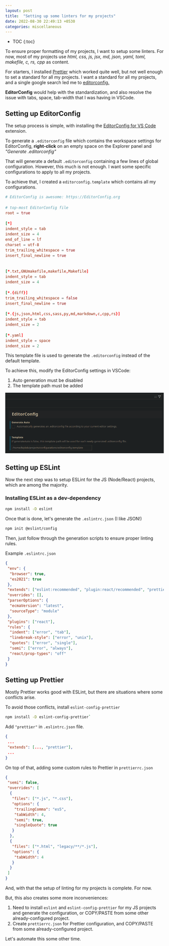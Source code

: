 ```yaml
---
layout: post
title:  "Setting up some linters for my projects"
date: 2022-08-30 22:49:13 +0530
categories: miscellaneous
---
```


<style type='text/css'>#markdown-toc::before{content:'Table of Contents';font-weight:700}#markdown-toc{border:3px solid #aaa;padding:1.5em;margin-left:0;display:inline-block}</style>

* TOC
{:toc}

To ensure proper formatting of my projects, I want to setup some linters. For now, most of my projects use _html, css, js, jsx, md, json, yaml, toml, makefile, c, rs, cpp_ as content.

For starters, I installed [Prettier](https://prettier.io/) which worked quite well, but not well enough to set a standard for all my projects. I want a standard for all my projects, and a single google search led me to [editorconfig.](https://editorconfig.org/)

**EditorConfig** would help with the standardization, and also resolve the issue with tabs, space, tab-width that I was having in VSCode.

## Setting up EditorConfig

The setup process is simple, with installing the [EditorConfig for VS Code](https://marketplace.visualstudio.com/items?itemName=EditorConfig.EditorConfig) extension.

To generate a `.editorconfig` file which contains the workspace settings for EditorConfig, **right-click** on an empty space on the Explorer panel and _"Generate .editorconfig"_

That will generate a default `.editorconfig` containing a few lines of global configuration. However, this much is not enough. I want some specific configurations to apply to all my projects.

To achieve that, I created a `editorconfig.template` which contains all my configurations.

```toml
# EditorConfig is awesome: https://EditorConfig.org

# top-most EditorConfig file
root = true

[*]
indent_style = tab
indent_size = 4
end_of_line = lf
charset = utf-8
trim_trailing_whitespace = true
insert_final_newline = true


[*.txt,GNUmakefile,makefile,Makefile]
indent_style = tab
indent_size = 4

[*.{diff}]
trim_trailing_whitespace = false
insert_final_newline = true

[*.{js,json,html,css,sass,py,md,markdown,c,cpp,rs}]
indent_style = tab
indent_size = 2

[*.yaml]
indent_style = space
indent_size = 2
```

This template file is used to generate the `.editorconfig` instead of the default template.

To achieve this, modify the EditorConfig settings in VSCode:

1. Auto generation must be disabled
2. The template path must be added

![EditorConfig Settings in VSCode](/assets/img/30-08-2022-editorconfig-settings-vscode.png)

## Setting up ESLint

Now the next step was to setup ESLint for the JS (Node/React) projects, which are among the majority.

### Installing ESLint as a dev-dependency

```bash
npm install -D eslint
```

Once that is done, let's generate the `.eslintrc.json` (I like JSON!)

```bash
npm init @eslint/config
```

Then, just follow through the generation scripts to ensure proper linting rules.

Example `.eslintrc.json`

```json
{
 "env": {
  "browser": true,
  "es2021": true
 },
 "extends": ["eslint:recommended", "plugin:react/recommended", "prettier"],
 "overrides": [],
 "parserOptions": {
  "ecmaVersion": "latest",
  "sourceType": "module"
 },
 "plugins": ["react"],
 "rules": {
  "indent": ["error", "tab"],
  "linebreak-style": ["error", "unix"],
  "quotes": ["error", "single"],
  "semi": ["error", "always"],
  "react/prop-types": "off"
 }
}
```

## Setting up Prettier

Mostly Prettier works good with ESLint, but there are situations where some conflicts arise.

To avoid those conflicts, install `eslint-config-prettier`

```bash
npm install -D eslint-config-prettier`
```

Add `"prettier"` in `.eslintrc.json` file.

```json
{
 ...
 "extends": [..., "prettier"],
 ...
}
```

On top of that, adding some custom rules to Prettier in `prettierrc.json`

```json
{
 "semi": false,
 "overrides": [
  {
   "files": ["*.js", "*.css"],
   "options": {
    "trailingComma": "es5",
    "tabWidth": 4,
    "semi": true,
    "singleQuote": true
   }
  },
  {
   "files": ["*.html", "legacy/**/*.js"],
   "options": {
    "tabWidth": 4
   }
  }
 ]
}
```

And, with that the setup of linting for my projects is complete. For now.

But, this also creates some more inconveniences:

1. Need to install `eslint` and `eslint-config-prettier` for my JS projects and generate the configuration, or COPY/PASTE from some other already-configured project.
2. Create `prettierrc.json` for Prettier configuration, and COPY/PASTE from some already-configured project.

Let's automate this some other time.
